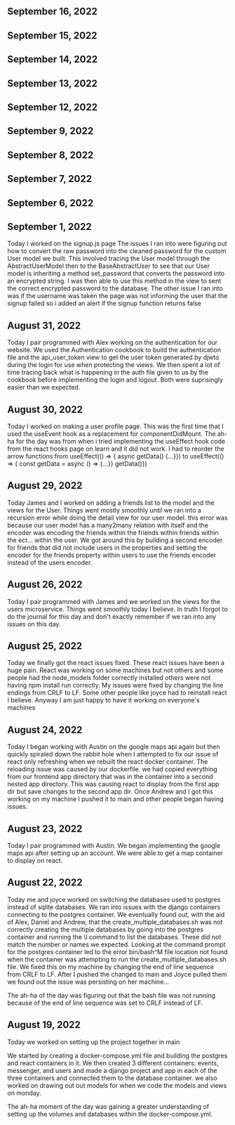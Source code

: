 ## September 16, 2022



## September 15, 2022



## September 14, 2022



## September 13, 2022



## September 12, 2022



## September 9, 2022



## September 8, 2022



## September 7, 2022



## September 6, 2022



## September 1, 2022

Today I worked on the signup.js page The issues I ran into were figuring out how to convert the raw password into the cleaned password for the custom User model we built. This involved tracing the User model through the AbstractUserModel then to the BaseAbstractUser to see that our User model is inheriting a method set_password that converts the password into an encrypted string. I was then able to use this method in the view to sent the correct encrypted password to the database.
The other issue I ran into was if the username was taken the page was not informing the user that the signup failed so i added an alert if the signup function returns false

## August 31, 2022

Today I pair programmed with Alex working on the authentication for our website. We used the Authentication cookbook to build the authentication file and the api_user_token view to get the user token generated by djwto during the login for use when protecting the views. We then spent a lot of time tracing back what is happening in the auth file given to us by the cookbook before implementing the login and logout. Both were suprisingly easier than we expected.

## August 30, 2022

Today I worked on making a user profile page. This was the first time that I used the useEvent hook as a replacement for componentDidMount. The ah-ha for the day was from when i tried implementing the useEffect hook code from the react hooks page on learn and it did not work. I had to reorder the arrow functions from useEffect(() => { async getData() {...}}) to useEffect(() => { const getData = async () => {...}} getData()})

## August 29, 2022

Today James and I worked on adding a friends list to the model and the views for the User. Things went mostly smoothly until we ran into a recursion error while doing the detail view for our user model. this error was because our user model has a many2many relation with itself and the encoder was encoding the friends within the friends within friends within the ect... within the user. We got around this by building a second encoder for friends that did not include users in the properties and setting the encoder for the friends property within users to use the friends encoder instead of the users encoder. 

## August 26, 2022

Today I pair programmed with James and we worked on the views for the users microservice. Things went smoothly today I believe. In truth I forgot to do the journal for this day and don't exactly remember if we ran into any issues on this day.

## August 25, 2022

Today we finally got the react issues fixed. These react issues have been a huge pain. React was working on some machines but not others and some people had the node_models folder correctly installed others were not having npm install run correctly. My issues were fixed by changing the line endings from CRLF to LF. Some other people like joyce had to reinstall react I believe. Anyway I am just happy to have it working on everyone's machines

## August 24, 2022

Today I began working with Austin on the google maps api again but then quickly spiraled down the rabbit hole when I attempted to fix our issue of react only refreshing when we rebuilt the react docker container. The reloading issue was caused by our dockerfile. we had copied everything from our frontend app directory that was in the container into a second nested app directory. This was causing react to display from the first app dir but save changes to the second app dir. Once Andrew and I got this working on my machine I pushed it to main and other people began having issues. 

## August 23, 2022

Today I pair programmed with Austin. We began implementing the google maps api after setting up an account. We were able to get a map container to display on react. 

## August 22, 2022

Today me and joyce worked on switching the databases used to postgres instead of sqlite databases. We ran into issues with the django containers connecting to the postgres container. We eventually found out, with the aid of Alex, Daniel and Andrew, that the create_multiple_databases.sh was not correctly creating the multiple databases by going into the postgres container and running the \l command to list the databases. These did not match the number or names we expected. Looking at the command prompt for the postgres container led to the error bin/bash^M file location not found when the container was attempting to run the create_multiple_databases.sh file. We fixed this on my machine by changing the end of line sequence from CRLF to LF. After I pushed the changed to main and Joyce pulled them we found out the issue was persisting on her machine...

The ah-ha of the day was figuring out that the bash file was not running because of the end of line sequence was set to CRLF instead of LF.

## August 19, 2022

Today we worked on setting up the project together in main

We started by creating a docker-compose.yml file and building the postgres and react containers in it.
We then created 3 different containers: events, messenger, and users and made a django project and app in each of the three containers and connected them to the database container.
we also worked on drawing out out models for when we code the models and views on monday.

The ah-ha moment of the day was gaining a greater understanding of setting up the volumes and databases within the docker-compose.yml.


